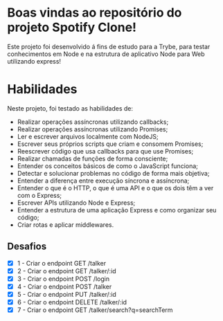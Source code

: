 # Boas vindas ao repositório do projeto Spotify Clone!

Este projeto foi desenvolvido á fins de estudo para a Trybe, para testar
conhecimentos em Node e na estrutura de aplicativo Node para Web utilizando express!

# Habilidades
Neste projeto, foi testado as habilidades de:

- Realizar operações assíncronas utilizando callbacks;
- Realizar operações assíncronas utilizando Promises;
- Ler e escrever arquivos localmente com NodeJS;
- Escrever seus próprios scripts que criam e consomem Promises;
- Reescrever código que usa callbacks para que use Promises;
- Realizar chamadas de funções de forma consciente;
- Entender os conceitos básicos de como o JavaScript funciona;
- Detectar e solucionar problemas no código de forma mais objetiva;
- Entender a diferença entre execução síncrona e assíncrona;
- Entender o que é o HTTP, o que é uma API e o que os dois têm a ver com o Express;
- Escrever APIs utilizando Node e Express;
- Entender a estrutura de uma aplicação Express e como organizar seu código;
- Criar rotas e aplicar middlewares.

## Desafios

- [X] 1 - Criar o endpoint GET /talker
- [x] 2 - Criar o endpoint GET /talker/:id
- [x] 3 - Criar o endpoint POST /login
- [x] 4 - Criar o endpoint POST /talker
- [x] 5 - Criar o endpoint PUT /talker/:id
- [x] 6 - Criar o endpoint DELETE /talker/:id
- [x] 7 - Criar o endpoint GET /talker/search?q=searchTerm
